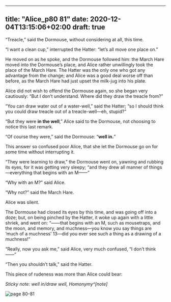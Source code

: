  ---
title: "Alice_p80 81"
date: 2020-12-04T13:15:06+02:00
draft: true
---

“Treacle,” said the Dormouse, without considering at all, this time.

“I want a clean cup,” interrupted the Hatter: “let’s all move one place on.”

He moved on as he spoke, and the Dormouse followed him: the March Hare moved into the Dormouse’s place, and Alice rather unwillingly took the place of the March Hare. The Hatter was the only one who got any advantage from the change; and Alice was a good deal worse off than before, as the March Hare had just upset the milk-jug into his plate.

Alice did not wish to offend the Dormouse again, so she began very cautiously: “But I don’t understand. Where did they draw the treacle from?”

“You can draw water out of a water-well,” said the Hatter; “so I should think you could draw treacle out of a treacle-well—eh, stupid?”

“But they were **in the well**,” Alice said to the Dormouse, not choosing to notice this last remark.

“Of course they were,” said the Dormouse: “**well in.**”

This answer so confused poor Alice, that she let the Dormouse go on for some time without interrupting it.

“They were learning to draw,” the Dormouse went on, yawning and rubbing its eyes, for it was getting very sleepy; “and they drew all manner of things—everything that begins with an M——”

“Why with an M?” said Alice.

“Why not?” said the March Hare.

Alice was silent.

The Dormouse had closed its eyes by this time, and was going off into a doze; but, on being pinched by the Hatter, it woke up again with a little shriek, and went on: “——that begins with an M, such as mousetraps, and the moon, and memory, and muchness—you know you say things are ‘much of a muchness’ 13—did you ever see such a thing as a drawing of a muchness!”

“Really, now you ask me,” said Alice, very much confused, “I don’t
think——”

“Then you shouldn’t talk,” said the Hatter.

This piece of rudeness was more than Alice could bear:


*Sticky note: well in/draw well, Homonymy^[note]*

![page 80-81](/page80-81.jpg)
